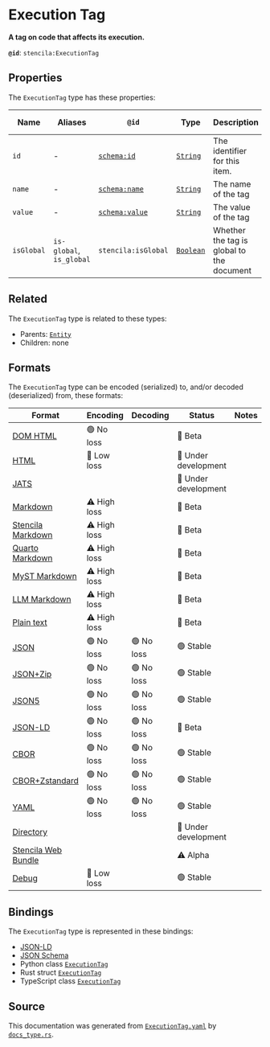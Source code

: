 # Execution Tag

**A tag on code that affects its execution.**

**`@id`**: `stencila:ExecutionTag`

## Properties

The `ExecutionTag` type has these properties:

| Name       | Aliases                  | `@id`                                      | Type                                                                                              | Description                               | Inherited from                                                                                   |
| ---------- | ------------------------ | ------------------------------------------ | ------------------------------------------------------------------------------------------------- | ----------------------------------------- | ------------------------------------------------------------------------------------------------ |
| `id`       | -                        | [`schema:id`](https://schema.org/id)       | [`String`](https://github.com/stencila/stencila/blob/main/docs/reference/schema/data/string.md)   | The identifier for this item.             | [`Entity`](https://github.com/stencila/stencila/blob/main/docs/reference/schema/other/entity.md) |
| `name`     | -                        | [`schema:name`](https://schema.org/name)   | [`String`](https://github.com/stencila/stencila/blob/main/docs/reference/schema/data/string.md)   | The name of the tag                       | -                                                                                                |
| `value`    | -                        | [`schema:value`](https://schema.org/value) | [`String`](https://github.com/stencila/stencila/blob/main/docs/reference/schema/data/string.md)   | The value of the tag                      | -                                                                                                |
| `isGlobal` | `is-global`, `is_global` | `stencila:isGlobal`                        | [`Boolean`](https://github.com/stencila/stencila/blob/main/docs/reference/schema/data/boolean.md) | Whether the tag is global to the document | -                                                                                                |

## Related

The `ExecutionTag` type is related to these types:

- Parents: [`Entity`](https://github.com/stencila/stencila/blob/main/docs/reference/schema/other/entity.md)
- Children: none

## Formats

The `ExecutionTag` type can be encoded (serialized) to, and/or decoded (deserialized) from, these formats:

| Format                                                                                               | Encoding     | Decoding  | Status              | Notes |
| ---------------------------------------------------------------------------------------------------- | ------------ | --------- | ------------------- | ----- |
| [DOM HTML](https://github.com/stencila/stencila/blob/main/docs/reference/formats/dom.html.md)        | 🟢 No loss    |           | 🔶 Beta              |       |
| [HTML](https://github.com/stencila/stencila/blob/main/docs/reference/formats/html.md)                | 🔷 Low loss   |           | 🚧 Under development |       |
| [JATS](https://github.com/stencila/stencila/blob/main/docs/reference/formats/jats.md)                |              |           | 🚧 Under development |       |
| [Markdown](https://github.com/stencila/stencila/blob/main/docs/reference/formats/markdown.md)        | ⚠️ High loss |           | 🔶 Beta              |       |
| [Stencila Markdown](https://github.com/stencila/stencila/blob/main/docs/reference/formats/smd.md)    | ⚠️ High loss |           | 🔶 Beta              |       |
| [Quarto Markdown](https://github.com/stencila/stencila/blob/main/docs/reference/formats/qmd.md)      | ⚠️ High loss |           | 🔶 Beta              |       |
| [MyST Markdown](https://github.com/stencila/stencila/blob/main/docs/reference/formats/myst.md)       | ⚠️ High loss |           | 🔶 Beta              |       |
| [LLM Markdown](https://github.com/stencila/stencila/blob/main/docs/reference/formats/llmd.md)        | ⚠️ High loss |           | 🔶 Beta              |       |
| [Plain text](https://github.com/stencila/stencila/blob/main/docs/reference/formats/text.md)          | ⚠️ High loss |           | 🔶 Beta              |       |
| [JSON](https://github.com/stencila/stencila/blob/main/docs/reference/formats/json.md)                | 🟢 No loss    | 🟢 No loss | 🟢 Stable            |       |
| [JSON+Zip](https://github.com/stencila/stencila/blob/main/docs/reference/formats/json.zip.md)        | 🟢 No loss    | 🟢 No loss | 🟢 Stable            |       |
| [JSON5](https://github.com/stencila/stencila/blob/main/docs/reference/formats/json5.md)              | 🟢 No loss    | 🟢 No loss | 🟢 Stable            |       |
| [JSON-LD](https://github.com/stencila/stencila/blob/main/docs/reference/formats/jsonld.md)           | 🟢 No loss    | 🟢 No loss | 🔶 Beta              |       |
| [CBOR](https://github.com/stencila/stencila/blob/main/docs/reference/formats/cbor.md)                | 🟢 No loss    | 🟢 No loss | 🟢 Stable            |       |
| [CBOR+Zstandard](https://github.com/stencila/stencila/blob/main/docs/reference/formats/cbor.zstd.md) | 🟢 No loss    | 🟢 No loss | 🟢 Stable            |       |
| [YAML](https://github.com/stencila/stencila/blob/main/docs/reference/formats/yaml.md)                | 🟢 No loss    | 🟢 No loss | 🟢 Stable            |       |
| [Directory](https://github.com/stencila/stencila/blob/main/docs/reference/formats/directory.md)      |              |           | 🚧 Under development |       |
| [Stencila Web Bundle](https://github.com/stencila/stencila/blob/main/docs/reference/formats/swb.md)  |              |           | ⚠️ Alpha            |       |
| [Debug](https://github.com/stencila/stencila/blob/main/docs/reference/formats/debug.md)              | 🔷 Low loss   |           | 🟢 Stable            |       |

## Bindings

The `ExecutionTag` type is represented in these bindings:

- [JSON-LD](https://stencila.org/ExecutionTag.jsonld)
- [JSON Schema](https://stencila.org/ExecutionTag.schema.json)
- Python class [`ExecutionTag`](https://github.com/stencila/stencila/blob/main/python/python/stencila/types/execution_tag.py)
- Rust struct [`ExecutionTag`](https://github.com/stencila/stencila/blob/main/rust/schema/src/types/execution_tag.rs)
- TypeScript class [`ExecutionTag`](https://github.com/stencila/stencila/blob/main/ts/src/types/ExecutionTag.ts)

## Source

This documentation was generated from [`ExecutionTag.yaml`](https://github.com/stencila/stencila/blob/main/schema/ExecutionTag.yaml) by [`docs_type.rs`](https://github.com/stencila/stencila/blob/main/rust/schema-gen/src/docs_type.rs).
